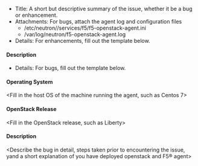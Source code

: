 * Title: A short but descriptive summary of the issue, whether it be a bug or enhancement.
* Attachments: For bugs, attach the agent log and configuration files
  * /etc/neutron//services/f5/f5-openstack-agent.ini
  * /var/log/neutron/f5-openstack-agent.log
* Details: For enhancements, fill out the template below.

#### Description
<Describe the enhancement request in detail>

* Details: For bugs, fill out the template below.

#### Operating System
<Fill in the host OS of the machine running the agent, such as Centos 7>

#### OpenStack Release
<Fill in the OpenStack release, such as Liberty>

#### Description
<Describe the bug in detail, steps taken prior to encountering the issue, yand a short explanation of you have deployed openstack and F5® agent>

